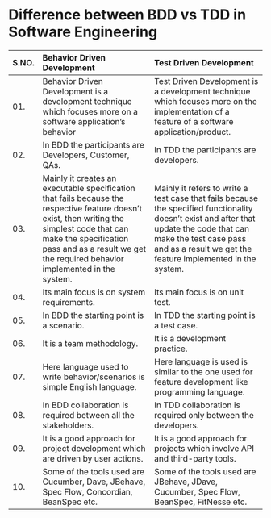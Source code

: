 # Difference between BDD vs TDD in Software Engineering

|S.NO.|Behavior Driven Development|Test Driven Development|
|:----|:--------------------------|:----------------------|
|01.|Behavior Driven Development is a development technique which focuses more on a software application’s behavior|Test Driven Development is a development technique which focuses more on the implementation of a feature of a software application/product.|
|02.|In BDD the participants are Developers, Customer, QAs.|In TDD the participants are developers.|
|03.|Mainly it creates an executable specification that fails because the respective feature doesn’t exist, then writing the simplest code that can make the specification pass and as a result we get the required behavior implemented in the system.|Mainly it refers to write a test case that fails because the specified functionality doesn’t exist and after that update the code that can make the test case pass and as a result we get the feature implemented in the system.|
|04.|Its main focus is on system requirements.|Its main focus is on unit test.|
|05.|In BDD the starting point is a scenario.|In TDD the starting point is a test case.|
|06.|It is a team methodology.|It is a development practice.|
|07.|Here language used to write behavior/scenarios is simple English language.|Here language is used is similar to the one used for feature development like programming language.|
|08.|In BDD collaboration is required between all the stakeholders.|In TDD collaboration is required only between the developers.|
|09.|It is a good approach for project development which are driven by user actions.|It is a good approach for projects which involve API and third-party tools.|
|10.|Some of the tools used are  Cucumber, Dave, JBehave, Spec Flow,  Concordian, BeanSpec etc.|Some of the tools used are  JBehave, JDave, Cucumber, Spec Flow, BeanSpec, FitNesse etc.|

